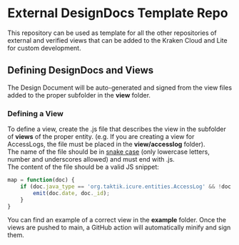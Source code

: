 # External DesignDocs Template Repo
This repository can be used as template for all the other repositories of external and verified views
that can be added to the Kraken Cloud and Lite for custom development.

## Defining DesignDocs and Views
The Design Document will be auto-generated and signed from the view files added to the proper subfolder in the **view** folder.

### Defining a View
To define a view, create the .js file that describes the view in the subfolder of **views** of the proper entity. (e.g. If you are creating a view for AccessLogs, the file must be placed in the **view/accesslog** folder).<br>
The name of the file should be in [snake case](https://en.wikipedia.org/wiki/Snake_case) (only lowercase letters, number and underscores allowed) and must end with .js.<br>
The content of the file should be a valid JS snippet:
```javascript
map = function(doc) {
    if (doc.java_type == 'org.taktik.icure.entities.AccessLog' && !doc.deleted && doc.date) {
        emit(doc.date, doc._id);
    }
}
```
You can find an example of a correct view in the **example** folder.
Once the views are pushed to main, a GitHub action will automatically minify and sign them.
